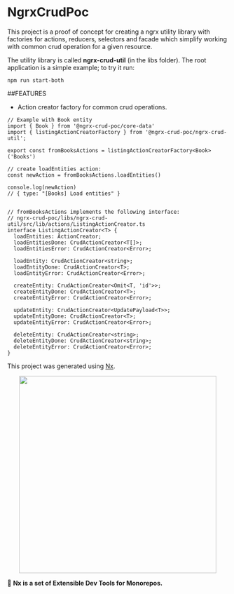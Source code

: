 # NgrxCrudPoc

This project is a proof of concept for creating a ngrx utility library with factories for actions, reducers, selectors 
and facade which simplify working with common crud operation for a given resource.

The utility library is called **ngrx-crud-util** (in the libs folder). 
The root application is a simple example; to try it run: 
```
npm run start-both
```

##FEATURES
- Action creator factory for common crud operations.

```
// Example with Book entity
import { Book } from '@ngrx-crud-poc/core-data'
import { listingActionCreatorFactory } from '@ngrx-crud-poc/ngrx-crud-util';

export const fromBooksActions = listingActionCreatorFactory<Book>('Books')

// create loadEntities action:
const newAction = fromBooksActions.loadEntities()

console.log(newAction)
// { type: "[Books] Load entities" }


// fromBooksActions implements the following interface:
// ngrx-crud-poc/libs/ngrx-crud-util/src/lib/actions/ListingActionCreator.ts
interface ListingActionCreator<T> {
  loadEntities: ActionCreator;
  loadEntitiesDone: CrudActionCreator<T[]>;
  loadEntitiesError: CrudActionCreator<Error>;

  loadEntity: CrudActionCreator<string>;
  loadEntityDone: CrudActionCreator<T>;
  loadEntityError: CrudActionCreator<Error>;

  createEntity: CrudActionCreator<Omit<T, 'id'>>;
  createEntityDone: CrudActionCreator<T>;
  createEntityError: CrudActionCreator<Error>;

  updateEntity: CrudActionCreator<UpdatePayload<T>>;
  updateEntityDone: CrudActionCreator<T>;
  updateEntityError: CrudActionCreator<Error>;

  deleteEntity: CrudActionCreator<string>;
  deleteEntityDone: CrudActionCreator<string>;
  deleteEntityError: CrudActionCreator<Error>;
}
```


This project was generated using [Nx](https://nx.dev).

<p align="center"><img src="https://raw.githubusercontent.com/nrwl/nx/master/images/nx-logo.png" width="450"></p>

🔎 **Nx is a set of Extensible Dev Tools for Monorepos.**

